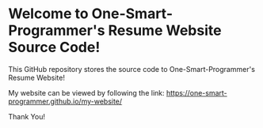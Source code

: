 # Welcome to One-Smart-Programmer's Resume Website Source Code!
This GitHub repository stores the source code to One-Smart-Programmer's Resume Website!

My website can be viewed by following the link:
https://one-smart-programmer.github.io/my-website/

Thank You!